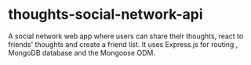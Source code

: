 # thoughts-social-network-api
A social network web app where users can share their thoughts, react to friends' thoughts and create a friend list. It uses Express.js for routing , MongoDB database and the Mongoose ODM.
